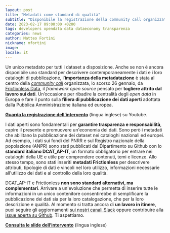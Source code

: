 ```yaml
---
layout: post
title: "Metadati come standard di qualità"
subtitle: "Disponibile la registrazione della community call organizzata da Frictionless Data"
date: 2023-02-17 09:00:00 +0200
tags: developers opendata data dataeconomy transparenza
categories: news
author: Matteo Fortini
nickname: mfortini
image:
locale: it
---
```

Un unico metadato per tutti i dataset a disposizione. Anche se non è ancora disponibile uno standard per descrivere contemporaneamente i dati e i loro cataloghi di pubblicazione, l’**importanza della metadatazione** è stata al centro della *[community call](https://frictionlessdata.io/blog/2023/02/06/community-call/)* organizzata, lo scorso 26 gennaio, da [Frictionless Data](https://frictionlessdata.io), il *framework open source* pensato per **togliere attrito dal lavoro sui dati**. Un’occasione per ribadire la centralità degli *open data* in Europa e fare il punto sulla **filiera di pubblicazione dei dati aperti** adottata dalla Pubblica Amministrazione italiana ed europea.

**[Guarda la registrazione dell’intervento](https://www.youtube.com/watch?v=sHHRT5ptqbg)** (lingua inglese) su Youtube.

I dati aperti sono fondamentali per **garantire trasparenza e responsabilità**, capire il presente e promuovere un'economia dei dati. Sono però i metadati che abilitano la pubblicazione dei dataset nei cataloghi nazionali ed europei. Ad esempio, i dati sui fondi del PNRR e sul Registro nazionale della popolazione (ANPR) sono stati pubblicati dal Dipartimento su Github con lo **standard italiano DCAT_AP-IT**, un formato obbligatorio per entrare nei cataloghi della UE e utile per comprendere contenuti, temi e licenze. Allo stesso tempo, sono stati inseriti **metadati Frictionless** per descrivere attributi, tipologie di dati e vincoli nel loro utilizzo, informazioni necessarie all'utilizzo dei dati e al controllo della loro qualità.

DCAT_AP-IT e Frictionless **non sono standard alternativi, ma complementari**. Arrivare a un'evoluzione che permetta di inserire tutte le informazioni in un unico contenitore consentirebbe di semplificare la pubblicazione dei dati sia per la loro catalogazione, che per la loro descrizione e qualità. Al momento si tratta ancora di **un lavoro in itinere**, puoi seguire gli aggiornamenti [sui nostri canali Slack](https://slack.developers.italia.it/) oppure contribuire alla [issue aperta su Github](https://github.com/frictionlessdata/frictionlessdata.io/issues/551). Ti aspettiamo.

**[Consulta le slide dell’intervento](/assets/images/posts/2023-02-17/Frictionless-Data-e-DCAT.pdf)** (lingua inglese)
